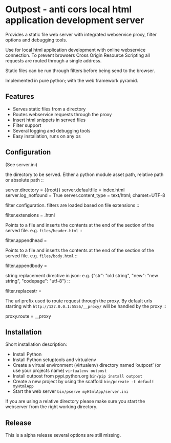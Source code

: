 
# Outpost - anti cors local html application development server 

Provides a static file web server with integrated webservice proxy,
filter options and debugging tools. 

Use for local html application development with online webservice 
connection. To prevent browsers Cross Origin Resource Scripting
all requests are routed through a single address.

Static files can be run through filters before being send to the browser.

Implemented in pure python; with the web framework pyramid.

## Features

- Serves static files from a directory
- Routes webservice requests through the proxy
- Insert html snippets in served files
- Filter support
- Several logging and debugging tools
- Easy installation, runs on any os

## Configuration 

(See server.ini)

the directory to be served. Either a python module asset path, relative path 
or absolute path ::

  server.directory = {{root}}
  server.defaultfile = index.html
  server.log_notfound = True
  server.content_type = text/html; charset=UTF-8

filter configuration. filters are loaded based on file extensions ::

  filter.extensions = .html <empty>

Points to a file and inserts the contents at the end of the <head>
section of the served file. e.g. `files/header.html` ::

  filter.appendhead = 

Points to a file and inserts the contents at the end of the <body>
section of the served file. e.g. `files/body.html` ::

  filter.appendbody = 

string replacement directive in json: e.g. 
{"str": "old string", "new": "new string", "codepage": "utf-8"} ::

  filter.replacestr = 

The url prefix used to route request through the proxy. By default
urls starting with `http://127.0.0.1:5556/__proxy/` will be handled by the 
proxy ::
  
  proxy.route = __proxy


## Installation

Short installation description:

- Install Python 
- Install Python setuptools and virtualenv
- Create a virtual environment (virtualenv) directory named ‘outpost’ (or use your projects name)
  ``virtualenv outpost``
- Install outpost from pypi.python.org ``bin/pip install outpost``
- Create a new project by using the scaffold ``bin/pcreate -t default myHtmlApp``
- Start the web server ``bin/pserve myHtmlApp/server.ini`` 

If you are using a relative directory please make sure you start the webserver from the right
working directory.

## Release

This is a alpha release several options are still missing. 
